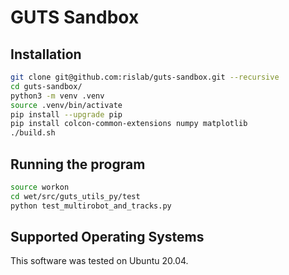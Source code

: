 # GUTS Sandbox

## Installation

```bash
git clone git@github.com:rislab/guts-sandbox.git --recursive
cd guts-sandbox/
python3 -m venv .venv
source .venv/bin/activate
pip install --upgrade pip
pip install colcon-common-extensions numpy matplotlib
./build.sh
```

## Running the program
```bash
source workon
cd wet/src/guts_utils_py/test
python test_multirobot_and_tracks.py
```

## Supported Operating Systems
This software was tested on Ubuntu 20.04.
